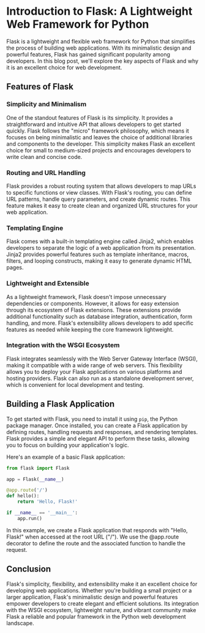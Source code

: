 <!--Title:Introduction to Flask -->
<!--md_file_name:blog3.md-->
<!--short_discription: Flask is a lightweight and flexible web framework for Python that simplifies the process of building web applications.-->

# Introduction to Flask: A Lightweight Web Framework for Python

Flask is a lightweight and flexible web framework for Python that simplifies the process of building web applications. With its minimalistic design and powerful features, Flask has gained significant popularity among developers. In this blog post, we'll explore the key aspects of Flask and why it is an excellent choice for web development.

## Features of Flask

### Simplicity and Minimalism

One of the standout features of Flask is its simplicity. It provides a straightforward and intuitive API that allows developers to get started quickly. Flask follows the "micro" framework philosophy, which means it focuses on being minimalistic and leaves the choice of additional libraries and components to the developer. This simplicity makes Flask an excellent choice for small to medium-sized projects and encourages developers to write clean and concise code.

### Routing and URL Handling

Flask provides a robust routing system that allows developers to map URLs to specific functions or view classes. With Flask's routing, you can define URL patterns, handle query parameters, and create dynamic routes. This feature makes it easy to create clean and organized URL structures for your web application.

### Templating Engine

Flask comes with a built-in templating engine called Jinja2, which enables developers to separate the logic of a web application from its presentation. Jinja2 provides powerful features such as template inheritance, macros, filters, and looping constructs, making it easy to generate dynamic HTML pages.

### Lightweight and Extensible

As a lightweight framework, Flask doesn't impose unnecessary dependencies or components. However, it allows for easy extension through its ecosystem of Flask extensions. These extensions provide additional functionality such as database integration, authentication, form handling, and more. Flask's extensibility allows developers to add specific features as needed while keeping the core framework lightweight.

### Integration with the WSGI Ecosystem

Flask integrates seamlessly with the Web Server Gateway Interface (WSGI), making it compatible with a wide range of web servers. This flexibility allows you to deploy your Flask applications on various platforms and hosting providers. Flask can also run as a standalone development server, which is convenient for local development and testing.

## Building a Flask Application

To get started with Flask, you need to install it using `pip`, the Python package manager. Once installed, you can create a Flask application by defining routes, handling requests and responses, and rendering templates. Flask provides a simple and elegant API to perform these tasks, allowing you to focus on building your application's logic.

Here's an example of a basic Flask application:

```python
from flask import Flask

app = Flask(__name__)

@app.route('/')
def hello():
    return 'Hello, Flask!'

if __name__ == '__main__':
    app.run()
```
In this example, we create a Flask application that responds with "Hello, Flask!" when accessed at the root URL ("/"). We use the @app.route decorator to define the route and the associated function to handle the request.

## Conclusion

Flask's simplicity, flexibility, and extensibility make it an excellent choice for developing web applications. Whether you're building a small project or a larger application, Flask's minimalistic design and powerful features empower developers to create elegant and efficient solutions. Its integration with the WSGI ecosystem, lightweight nature, and vibrant community make Flask a reliable and popular framework in the Python web development landscape.
